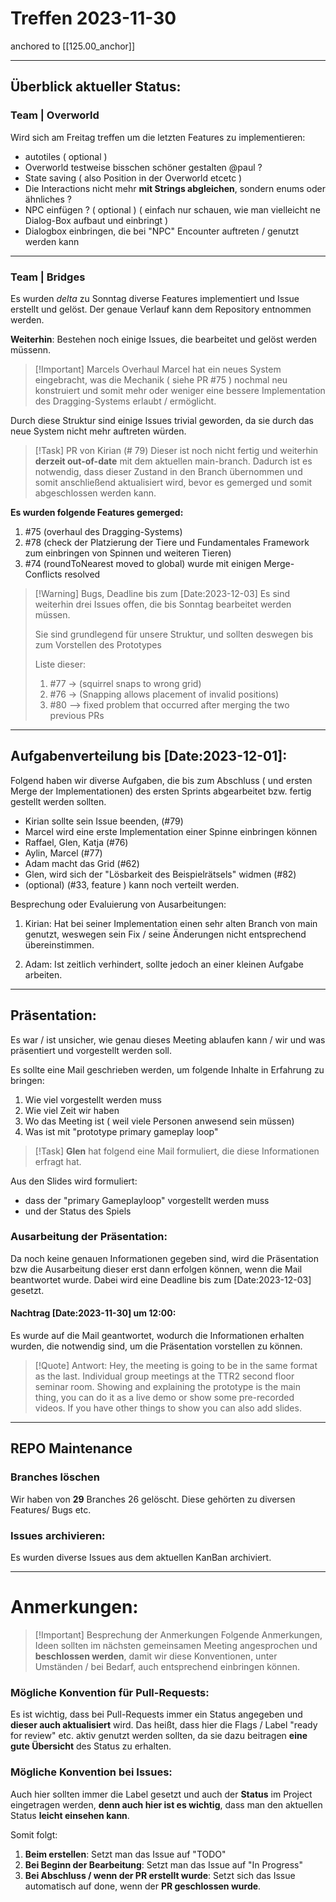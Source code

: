 # Treffen 2023-11-30
anchored to [[125.00_anchor]]

---

## Überblick aktueller Status: 

### Team | Overworld
Wird sich am Freitag treffen um die letzten Features zu implementieren: 
- autotiles ( optional )
- Overworld testweise bisschen schöner gestalten @paul ?
- State saving ( also Position in der Overworld etcetc )
- Die Interactions nicht mehr **mit Strings abgleichen**, sondern enums oder ähnliches ?
- NPC einfügen ? ( optional ) ( einfach nur schauen, wie man vielleicht ne Dialog-Box aufbaut und einbringt )
- Dialogbox einbringen, die bei "NPC" Encounter auftreten / genutzt werden kann

---


### Team | Bridges
Es wurden _delta_  zu Sonntag diverse Features implementiert und Issue erstellt und gelöst.
Der genaue Verlauf kann dem Repository entnommen werden.

**Weiterhin**: 
Bestehen noch einige Issues, die bearbeitet und gelöst werden müssenn. 

>[!Important] Marcels Overhaul
>Marcel hat ein neues System eingebracht, was die Mechanik ( siehe PR #75 ) nochmal neu konstruiert und somit mehr oder weniger eine bessere Implementation des Dragging-Systems erlaubt / ermöglicht. 

Durch diese Struktur sind einige Issues trivial geworden, da sie durch das neue System nicht mehr auftreten würden. 

>[!Task] PR von Kirian (# 79)
>Dieser ist noch nicht fertig und weiterhin **derzeit out-of-date** mit dem aktuellen main-branch. 
>Dadurch ist es notwendig, dass dieser Zustand in den Branch übernommen und somit anschließend aktualisiert wird, bevor es gemerged und somit abgeschlossen werden kann.


**Es wurden folgende Features gemerged:** 
1. #75 (overhaul des Dragging-Systems)
2. #78 (check der Platzierung der Tiere und Fundamentales Framework zum einbringen von Spinnen und weiteren Tieren)
3. #74 (roundToNearest moved to global) wurde mit einigen Merge-Conflicts resolved 


>[!Warning] Bugs, Deadline bis zum [Date:2023-12-03]
>Es sind weiterhin drei Issues offen, die bis Sonntag bearbeitet werden müssen.
>
>Sie sind grundlegend für unsere Struktur, und sollten deswegen bis zum Vorstellen des  Prototypes 
>
>Liste dieser: 
>1. #77 -> (squirrel snaps to wrong grid) 
>2. #76 -> (Snapping allows placement of invalid positions)
>3. #80 --> fixed problem that occurred after merging the two previous PRs

---
## Aufgabenverteilung bis [Date:2023-12-01]:
Folgend haben wir diverse Aufgaben, die bis zum Abschluss ( und ersten Merge der Implementationen) des ersten Sprints abgearbeitet bzw. fertig gestellt werden sollten.

- Kirian sollte sein Issue beenden, (#79)
- Marcel wird eine erste Implementation einer Spinne einbringen können
- Raffael, Glen, Katja (#76)
- Aylin, Marcel (#77)
- Adam macht das Grid (#62) 
- Glen, wird sich der "Lösbarkeit des Beispielrätsels" widmen (#82)
- (optional) (#33, feature ) kann noch verteilt werden.

Besprechung oder Evaluierung von Ausarbeitungen:

1. Kirian: 
Hat bei seiner Implementation einen sehr alten Branch von main genutzt, weswegen sein Fix / seine Änderungen nicht entsprechend übereinstimmen. 

2. Adam:
Ist zeitlich verhindert, sollte jedoch an einer kleinen Aufgabe arbeiten. 

---
## Präsentation:

Es war / ist unsicher, wie genau dieses Meeting ablaufen kann / wir und was präsentiert und vorgestellt werden soll. 

Es sollte eine Mail geschrieben werden, um folgende Inhalte in Erfahrung zu bringen:
1. Wie viel vorgestellt werden muss
2. Wie viel Zeit wir haben
3. Wo das Meeting ist ( weil viele Personen anwesend sein müssen)
4. Was ist mit "prototype primary gameplay loop"

>[!Task] **Glen** hat folgend eine Mail formuliert, die diese Informationen erfragt hat. 

Aus den Slides wird formuliert:
- dass der "primary Gameplayloop" vorgestellt werden muss
- und der Status des Spiels

### Ausarbeitung der **Präsentation**: 
Da noch keine genauen Informationen gegeben sind, wird die Präsentation bzw die Ausarbeitung dieser erst dann erfolgen können, wenn die Mail beantwortet wurde. 
Dabei wird eine Deadline bis zum [Date:2023-12-03] gesetzt.


#### **Nachtrag** [Date:2023-11-30] um 12:00:

Es wurde auf die Mail geantwortet, wodurch die Informationen erhalten wurden, die notwendig sind, um die Präsentation vorstellen zu können.

>[!Quote] Antwort:
>Hey, the meeting is going to be in the same format as the last. Individual group meetings at the TTR2 second floor seminar room. Showing and explaining the prototype is the main thing, you can do it as a live demo or show some pre-recorded videos. If you have other things to show you can also add slides.


---
## REPO Maintenance

### Branches löschen
Wir haben von **29** Branches 26 gelöscht.
Diese gehörten zu diversen Features/ Bugs etc. 

### Issues archivieren:
Es wurden diverse Issues aus dem aktuellen KanBan archiviert.


---
# Anmerkungen: 
>[!Important] Besprechung der Anmerkungen
>Folgende Anmerkungen, Ideen sollten im nächsten gemeinsamen Meeting angesprochen und **beschlossen werden**, damit wir diese Konventionen, unter Umständen / bei Bedarf, auch entsprechend einbringen können. 

### Mögliche Konvention für **Pull-Requests**:
Es ist wichtig, dass bei Pull-Requests immer ein Status angegeben und **dieser auch aktualisiert** wird.
Das heißt, dass hier die Flags / Label "ready for review" etc. aktiv genutzt werden sollten, da sie dazu beitragen **eine gute Übersicht**  des Status zu erhalten. 

### Mögliche Konvention bei **Issues**:
Auch hier sollten immer die Label gesetzt und auch der **Status** im Project eingetragen werden, **denn auch hier ist es wichtig**, dass man den aktuellen Status **leicht einsehen kann**.

Somit folgt: 
1. **Beim erstellen**: Setzt man das Issue auf "TODO"
2. **Bei Beginn der Bearbeitung**: Setzt man das Issue auf "In Progress"
3. **Bei Abschluss / wenn der PR erstellt wurde**: Setzt sich das Issue automatisch auf done, wenn der **PR geschlossen wurde**. 
